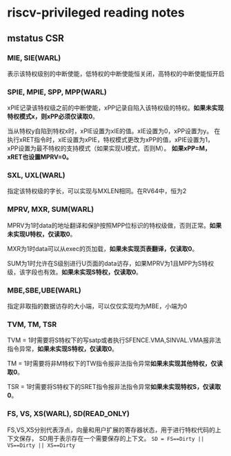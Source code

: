 # riscv-privileged reading notes

## mstatus CSR

### MIE, SIE(WARL)

表示该特权级别的中断使能，低特权的中断使能恒关闭，高特权的中断使能恒开启

### SPIE, MPIE, SPP, MPP(WARL)

xPIE记录该特权级之前的中断使能，xPP记录自陷入该特权级的特权。**如果未实现特权模式x，则xPP必须仅读取0**。

当从特权y自陷到特权x时，xPIE设置为xIE的值。xIE设置为0，xPP设置为y。
在执行xRET指令时，xIE设置为xPIE，特权模式更改为xPP的值，xPIE设置为1，xPP设置为最不特权的支持模式（如果实现U模式，否则M）。
**如果xPP̸=M，xRET也设置MPRV=0。**

### SXL, UXL(WARL)

指定该特权级的字长，可以实现与MXLEN相同。在RV64中，恒为2

### MPRV, MXR, SUM(WARL)

MPRV为1时data的地址翻译和保护按照MPP位标识的特权级做，否则正常。**如果未实现U特权，仅读取0**。

MXR为1时data可以从exec的页加载，**如果未实现页表翻译，仅读取0**。

SUM为1时允许在S级别进行U页面的data访存，如果MPRV为1且MPP为S特权级，该字段也有效。**如果未实现S特权，仅读取0**。

### MBE,SBE,UBE(WARL)

指定非取指的数据访存的大小端，可以仅仅实现均为MBE，小端为0

### TVM, TM, TSR

TVM = 1时需要将S特权下的写satp或者执行SFENCE.VMA,SINVAL.VMA报非法指令异常，**如果未实现S特权，仅读取0**。

TM = 1时需要将非M特权下的TW指令报非法指令异常**如果未实现其他特权，仅读取0**。

TSR = 1时需要将S特权下的SRET指令报非法指令异常**如果未实现特权S，仅读取0**。

### FS, VS, XS(WARL), SD(READ_ONLY)

FS,VS,XS分别代表浮点，向量和用户扩展的寄存器状态，用于进行特权代码的上下文保存，
SD用于表示存在一个需要保存的上下文。
`SD = FS==Dirty || VS==Dirty || XS==Dirty`
